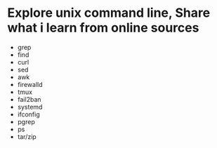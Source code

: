 # Explore unix command line, Share what i learn from online sources
+ grep
+ find
+ curl
+ sed
+ awk
+ firewalld
+ tmux
+ fail2ban
+ systemd
+ ifconfig
+ pgrep
+ ps
+ tar/zip
